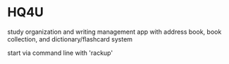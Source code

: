 # HQ4U
study organization and writing management app with address book, book collection, and dictionary/flashcard system

start via command line with 'rackup'
